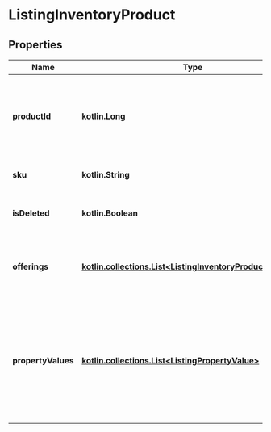 
# ListingInventoryProduct

## Properties
| Name | Type | Description | Notes |
| ------------ | ------------- | ------------- | ------------- |
| **productId** | **kotlin.Long** | The numeric ID for a specific [product](/documentation/reference#tag/ShopListing-Product) purchased from a listing. |  [optional] |
| **sku** | **kotlin.String** | The SKU string for the product |  [optional] |
| **isDeleted** | **kotlin.Boolean** | When true, someone deleted this product. |  [optional] |
| **offerings** | [**kotlin.collections.List&lt;ListingInventoryProductOffering&gt;**](ListingInventoryProductOffering.md) | A list of product offering entries for this product. |  [optional] |
| **propertyValues** | [**kotlin.collections.List&lt;ListingPropertyValue&gt;**](ListingPropertyValue.md) | A list of property value entries for this product. Note: parenthesis characters (&#x60;(&#x60; and &#x60;)&#x60;) are not allowed. |  [optional] |



